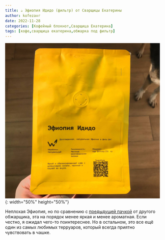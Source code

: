 ```yaml
---
title: ☕️ Эфиопия Идидо (фильтр) от Сварщицы Екатерины
author: kofezavr
date: 2022-11-28
categories: [Кофейный блокнот,Сварщица Екатерина]
tags: [кофе,сварщица екатерина,обжарка под фильтр]
--- 
```

![Эфиопия Идидо (фильтр) от Сварщицы Екатерины](/assets/img/posts/22/11/ethiopia-idido.jpg){: width="50%" height="50%"}

Неплохая Эфиопия, но по сравнению с [предыдущей пачкой](https://t.me/coffeesaurus/532) от другого обжарщика, эта на порядок менее яркая и менее ароматная. Если честно, я ожидал чего-то поинтереснее. Но в остальном, это все ещё один из самых любимых терруаров, который всегда приятно чувствовать в чашке. 